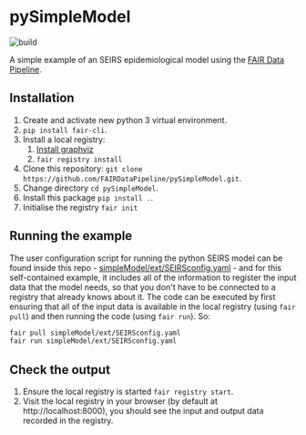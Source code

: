 # pySimpleModel

![build](https://github.com/FAIRDataPipeline/pySimpleModel/actions/workflows/pySimpleModel.yaml/badge.svg)

A simple example of an SEIRS epidemiological model using the [FAIR Data Pipeline](https://fairdatapipeline.github.io).

## Installation

1. Create and activate new python 3 virtual environment.
2. `pip install fair-cli`.
3. Install a local registry:
   1. [Install graphviz](https://www.graphviz.org/download/)
   2. `fair registry install`
4. Clone this repository: `git clone https://github.com/FAIRDataPipeline/pySimpleModel.git`.
5. Change directory `cd pySimpleModel`.
6. Install this package `pip install .`.
7. Initialise the registry `fair init`

## Running the example

The user configuration script for running the python SEIRS model can be found inside this repo - [simpleModel/ext/SEIRSconfig.yaml](https://raw.githubusercontent.com/FAIRDataPipeline/pySimpleModel/simpleModel/ext/SEIRSconfig.yaml) - and for this self-contained example, it includes all of the information to register the input data that the model needs, so that you don't have to be connected to a registry that already knows about it. The code can be executed by first ensuring that all of the input data is available in the local registry (using `fair pull`) and then running the code (using `fair run`). So:

```sh
fair pull simpleModel/ext/SEIRSconfig.yaml
fair run simpleModel/ext/SEIRSconfig.yaml
```

## Check the output

1. Ensure the local registry is started `fair registry start`.
2. Visit the local registry in your browser (by default at http://localhost:8000), you should see the input and output data recorded in the registry.
